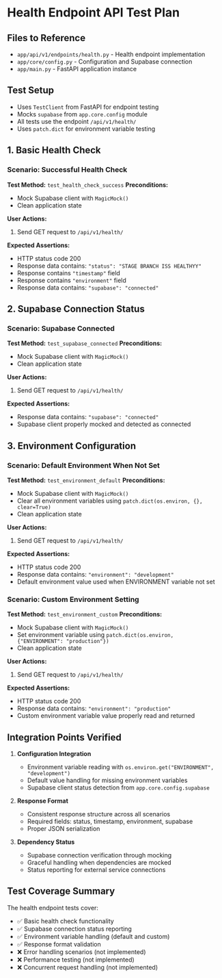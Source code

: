 # Health Endpoint API Test Plan

## Files to Reference
- `app/api/v1/endpoints/health.py` - Health endpoint implementation
- `app/core/config.py` - Configuration and Supabase connection
- `app/main.py` - FastAPI application instance

## Test Setup
- Uses `TestClient` from FastAPI for endpoint testing
- Mocks `supabase` from `app.core.config` module
- All tests use the endpoint `/api/v1/health/`
- Uses `patch.dict` for environment variable testing

## 1. Basic Health Check

### Scenario: Successful Health Check
**Test Method:** `test_health_check_success`
**Preconditions:**
- Mock Supabase client with `MagicMock()`
- Clean application state

**User Actions:**
1. Send GET request to `/api/v1/health/`

**Expected Assertions:**
- HTTP status code 200
- Response data contains: `"status": "STAGE BRANCH ISS HEALTHYY"`
- Response contains `"timestamp"` field
- Response contains `"environment"` field
- Response data contains: `"supabase": "connected"`

## 2. Supabase Connection Status

### Scenario: Supabase Connected
**Test Method:** `test_supabase_connected`
**Preconditions:**
- Mock Supabase client with `MagicMock()`
- Clean application state

**User Actions:**
1. Send GET request to `/api/v1/health/`

**Expected Assertions:**
- Response data contains: `"supabase": "connected"`
- Supabase client properly mocked and detected as connected

## 3. Environment Configuration

### Scenario: Default Environment When Not Set
**Test Method:** `test_environment_default`
**Preconditions:**
- Mock Supabase client with `MagicMock()`
- Clear all environment variables using `patch.dict(os.environ, {}, clear=True)`
- Clean application state

**User Actions:**
1. Send GET request to `/api/v1/health/`

**Expected Assertions:**
- HTTP status code 200
- Response data contains: `"environment": "development"`
- Default environment value used when ENVIRONMENT variable not set

### Scenario: Custom Environment Setting
**Test Method:** `test_environment_custom`
**Preconditions:**
- Mock Supabase client with `MagicMock()`
- Set environment variable using `patch.dict(os.environ, {"ENVIRONMENT": "production"})`
- Clean application state

**User Actions:**
1. Send GET request to `/api/v1/health/`

**Expected Assertions:**
- HTTP status code 200
- Response data contains: `"environment": "production"`
- Custom environment variable value properly read and returned

## Integration Points Verified

1. **Configuration Integration**
   - Environment variable reading with `os.environ.get("ENVIRONMENT", "development")`
   - Default value handling for missing environment variables
   - Supabase client status detection from `app.core.config.supabase`

2. **Response Format**
   - Consistent response structure across all scenarios
   - Required fields: status, timestamp, environment, supabase
   - Proper JSON serialization

3. **Dependency Status**
   - Supabase connection verification through mocking
   - Graceful handling when dependencies are mocked
   - Status reporting for external service connections

## Test Coverage Summary

The health endpoint tests cover:
- ✅ Basic health check functionality
- ✅ Supabase connection status reporting
- ✅ Environment variable handling (default and custom)
- ✅ Response format validation
- ❌ Error handling scenarios (not implemented)
- ❌ Performance testing (not implemented)
- ❌ Concurrent request handling (not implemented) 
